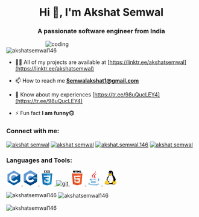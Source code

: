 <h1 align="center">Hi 👋, I'm Akshat Semwal</h1>
<h3 align="center">A passionate software engineer from India</h3>

<img align="right" alt="coding" width="400" src="https://encrypted-tbn0.gstatic.com/images?q=tbn:ANd9GcSXCoQlHe5pKITrFDP4-oXB_p-j9G6Cqa-6xkxgZeaAg8aDeTEk6_kV-C15LqXuKlowPZ4&usqp=CAU">

<p align="left"> <img src="https://komarev.com/ghpvc/?username=akshatsemwal146&label=Profile%20views&color=0e75b6&style=flat" alt="akshatsemwal146" /> </p>

- 👨‍💻 All of my projects are available at [https://linktr.ee/akshatsemwal](https://linktr.ee/akshatsemwal)

- 📫 How to reach me **Semwalakshat1@gmail.com**

- 📄 Know about my experiences [https://tr.ee/98uQucLEY4](https://tr.ee/98uQucLEY4)

- ⚡ Fun fact **I am funny🙃**

<h3 align="left">Connect with me:</h3>
<p align="left">
<a href="https://linkedin.com/in/akshat semwal" target="blank"><img align="center" src="https://raw.githubusercontent.com/rahuldkjain/github-profile-readme-generator/master/src/images/icons/Social/linked-in-alt.svg" alt="akshat semwal" height="30" width="40" /></a>
<a href="https://fb.com/akshat semwal" target="blank"><img align="center" src="https://raw.githubusercontent.com/rahuldkjain/github-profile-readme-generator/master/src/images/icons/Social/facebook.svg" alt="akshat semwal" height="30" width="40" /></a>
<a href="https://instagram.com/akshat.semwal.146" target="blank"><img align="center" src="https://raw.githubusercontent.com/rahuldkjain/github-profile-readme-generator/master/src/images/icons/Social/instagram.svg" alt="akshat.semwal.146" height="30" width="40" /></a>
<a href="https://www.youtube.com/c/akshat semwal" target="blank"><img align="center" src="https://raw.githubusercontent.com/rahuldkjain/github-profile-readme-generator/master/src/images/icons/Social/youtube.svg" alt="akshat semwal" height="30" width="40" /></a>
</p>

<h3 align="left">Languages and Tools:</h3>
<p align="left"> <a href="https://www.cprogramming.com/" target="_blank" rel="noreferrer"> <img src="https://raw.githubusercontent.com/devicons/devicon/master/icons/c/c-original.svg" alt="c" width="40" height="40"/> </a> <a href="https://www.w3schools.com/cpp/" target="_blank" rel="noreferrer"> <img src="https://raw.githubusercontent.com/devicons/devicon/master/icons/cplusplus/cplusplus-original.svg" alt="cplusplus" width="40" height="40"/> </a> <a href="https://www.w3schools.com/css/" target="_blank" rel="noreferrer"> <img src="https://raw.githubusercontent.com/devicons/devicon/master/icons/css3/css3-original-wordmark.svg" alt="css3" width="40" height="40"/> </a> <a href="https://git-scm.com/" target="_blank" rel="noreferrer"> <img src="https://www.vectorlogo.zone/logos/git-scm/git-scm-icon.svg" alt="git" width="40" height="40"/> </a> <a href="https://www.w3.org/html/" target="_blank" rel="noreferrer"> <img src="https://raw.githubusercontent.com/devicons/devicon/master/icons/html5/html5-original-wordmark.svg" alt="html5" width="40" height="40"/> </a> <a href="https://www.java.com" target="_blank" rel="noreferrer"> <img src="https://raw.githubusercontent.com/devicons/devicon/master/icons/java/java-original.svg" alt="java" width="40" height="40"/> </a> <a href="https://www.linux.org/" target="_blank" rel="noreferrer"> <img src="https://raw.githubusercontent.com/devicons/devicon/master/icons/linux/linux-original.svg" alt="linux" width="40" height="40"/> </a> </p>

<p><img align="left" src="https://github-readme-stats.vercel.app/api/top-langs?username=akshatsemwal146&show_icons=true&locale=en&layout=compact" alt="akshatsemwal146" /></p>

<p>&nbsp;<img align="center" src="https://github-readme-stats.vercel.app/api?username=akshatsemwal146&show_icons=true&locale=en" alt="akshatsemwal146" /></p>

<p><img align="center" src="https://github-readme-streak-stats.herokuapp.com/?user=akshatsemwal146&" alt="akshatsemwal146" /></p>
